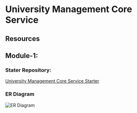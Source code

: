 # University Management Core Service

## Resources

## Module-1:
### Stater Repository: 
[University Management Core Service Starter](https://github.com/Apollo-Level2-Web-Dev/university-management-core-service-starter)

### ER Diagram
<img src="https://i.ibb.co/Ln2FttV/university-management-core-service-module-1.png" alt="ER Diagram"> </img>